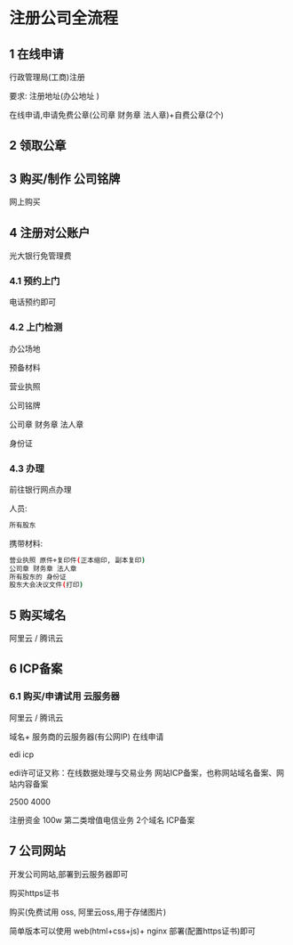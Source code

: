 # 注册公司全流程



## 1 在线申请

行政管理局(工商)注册

要求: 注册地址(办公地址 )

在线申请,申请免费公章(公司章 财务章 法人章)+自费公章(2个)



## 2 领取公章



## 3 购买/制作 公司铭牌

网上购买



## 4 注册对公账户

光大银行免管理费

### 4.1 预约上门

电话预约即可



### 4.2 上门检测

办公场地

预备材料 

营业执照

公司铭牌

公司章 财务章 法人章

身份证



### 4.3 办理

前往银行网点办理

人员:

```bash
所有股东 
```

携带材料: 

```bash
营业执照 原件+复印件(正本缩印, 副本复印)
公司章 财务章 法人章
所有股东的 身份证
股东大会决议文件(打印)
```



## 5 购买域名

阿里云 / 腾讯云



## 6 ICP备案

### 6.1 购买/申请试用 云服务器

阿里云 / 腾讯云



域名+ 服务商的云服务器(有公网IP) 在线申请



edi  icp

edi许可证又称：在线数据处理与交易业务
网站ICP备案，也称网站域名备案、网站内容备案

2500
4000

注册资金 100w
第二类增值电信业务
2个域名  ICP备案



## 7 公司网站

开发公司网站,部署到云服务器即可

购买https证书

购买(免费试用 oss, 阿里云oss,用于存储图片)

简单版本可以使用 web(html+css+js)+ nginx 部署(配置https证书)即可
